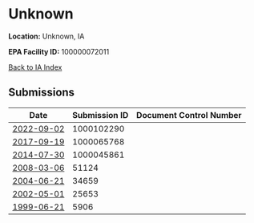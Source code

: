 # Unknown

**Location:** Unknown, IA

**EPA Facility ID:** 100000072011

[Back to IA Index](../../index.md)

## Submissions

| Date | Submission ID | Document Control Number |
|------|--------------|-------------------------|
| [2022-09-02](submissions/1000102290.md) | 1000102290 |  |
| [2017-09-19](submissions/1000065768.md) | 1000065768 |  |
| [2014-07-30](submissions/1000045861.md) | 1000045861 |  |
| [2008-03-06](submissions/51124.md) | 51124 |  |
| [2004-06-21](submissions/34659.md) | 34659 |  |
| [2002-05-01](submissions/25653.md) | 25653 |  |
| [1999-06-21](submissions/5906.md) | 5906 |  |
